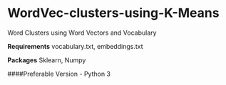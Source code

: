 # WordVec-clusters-using-K-Means
Word Clusters using Word Vectors and Vocabulary

**Requirements**
  vocabulary.txt, embeddings.txt
  
**Packages**
  Sklearn, Numpy

####Preferable Version - Python 3
